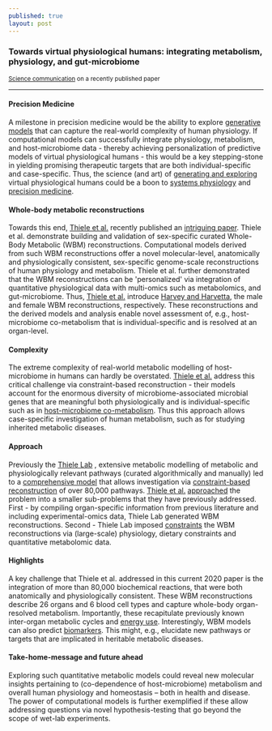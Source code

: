 ```yaml
---
published: true
layout: post
---
```

### Towards virtual physiological humans: integrating metabolism, physiology, and gut-microbiome

<sup>[Science communication](https://microbiomedigest.com/2020/06/09/towards-building-virtual-physiological-humans/) on a recently published paper<sup>
<hr>

#### Precision Medicine
A milestone in precision medicine would be the ability to explore [generative models](https://papers.nips.cc/paper/5423-generative-adversarial-nets.pdf) that can capture the real-world complexity of human physiology. If computational models can successfully integrate physiology, metabolism, and host-microbiome data - thereby achieving personalization of predictive models of virtual physiological humans - this would be a key stepping-stone in yielding promising therapeutic targets that are both individual-specific and case-specific. Thus, the science (and art) of [generating and exploring](https://www.sciencedirect.com/science/article/pii/S0092867418305920) virtual physiological humans could be a boon to [systems physiology](https://www.ncbi.nlm.nih.gov/pmc/articles/PMC3059972/ "Grand Challenges in Systems Physiology") and [precision medicine](https://pubmed.ncbi.nlm.nih.gov/28273479/ "Systems Biology of Metabolism: A Driver for Developing Personalized and Precision Medicine").

#### Whole-body metabolic reconstructions
Towards this end, [Thiele et al.](https://www.thielelab.eu/ "Thiele Lab") recently published an [intriguing paper](https://www.embopress.org/doi/full/10.15252/msb.20198982). Thiele et al. demonstrate building and validation of sex-specific curated Whole-Body Metabolic (WBM) reconstructions. Computational models derived from such WBM reconstructions offer a novel molecular-level, anatomically and physiologically consistent, sex-specific genome-scale reconstructions of human physiology and metabolism. Thiele et al. further demonstrated that the WBM reconstructions can be 'personalized' via integration of quantitative physiological data with multi-omics such as metabolomics, and gut-microbiome. Thus, [Thiele et al.](https://www.embopress.org/doi/full/10.15252/msb.20198982 "Personalized whole‐body models integrate metabolism, physiology, and the gut microbiome") introduce [Harvey and Harvetta](https://www.embopress.org/cms/asset/1350ca22-22a0-40d8-ac99-600aceaa6df8/msb198982-fig-0002-m.jpg "Fig2: Organ compendium with sex‐specific metabolic reconstructions"), the male and female WBM reconstructions, respectively. These reconstructions and the derived models and analysis enable novel assessment of, e.g., host-microbiome co-metabolism that is individual-specific and is resolved at an organ-level.

#### Complexity
The extreme complexity of real-world metabolic modelling of host-microbiome in humans can hardly be overstated. [Thiele et al.](https://www.thielelab.eu/ "Thiele Lab") address this critical challenge via constraint-based reconstruction - their models account for the enormous diversity of microbiome-associated microbial genes that are meaningful both physiologically and is individual-specific such as in [host-microbiome co-metabolism](https://www.embopress.org/cms/asset/5214f63d-f5da-4dbd-8f89-15829c35f771/msb198982-fig-0006-m.jpg "Fig6: Application of the 149 personalized microbiome‐associated WBM models to predict host–microbiome co‐metabolism"). Thus this approach allows case-specific investigation of human metabolism, such as for studying inherited metabolic diseases.

#### Approach
Previously the [Thiele Lab](https://www.thielelab.eu/ "Thiele Lab") , extensive metabolic modelling of metabolic and physiologically relevant pathways (curated algorithmically and manually) led to a [comprehensive model](https://www.vmh.life/ "Virtual Metabolic Human") that allows investigation via [constraint-based reconstruction](https://opencobra.github.io/cobratoolbox/stable/ "The COnstraint-Based Reconstruction and Analysis Toolbox") of over 80,000 pathways. [Thiele et al.](https://www.thielelab.eu/) [approached](https://www.embopress.org/cms/asset/b65485b7-23e7-487b-9f1a-f7d9c6191b41/msb198982-fig-0001-m.jpg "Fig1: Overview of the reconstruction approach and key features of the organ‐resolved, sex‐specific, curated WBM reconstructions") the problem into a smaller sub-problems that they have previously addressed. First - by compiling organ-specific information from previous literature and including experimental-omics data, Thiele Lab generated WBM reconstructions. Second - Thiele Lab imposed [constraints](https://www.embopress.org/cms/asset/db534045-630f-48e6-a0ec-a8b88774fbe3/msb198982-fig-0003-m.jpg "Fig3: Combining metabolism with physiology enabled physiologically constrained, stoichiometric modeling") the WBM reconstructions via (large-scale) physiology, dietary constraints and quantitative metabolomic data.

#### Highlights
A key challenge that Thiele et al. addressed in this current 2020 paper is the integration of more than 80,000 biochemical reactions, that were both anatomically and physiologically consistent. These WBM reconstructions describe 26 organs and 6 blood cell types and capture whole-body organ-resolved metabolism. Importantly, these recapitulate previously known inter-organ metabolic cycles and [energy use](https://www.embopress.org/cms/asset/92d5782c-76dc-4ea5-a8fa-fa93d4dbc79b/msb198982-fig-0005-m.jpg "Fig5: Application of the WBM models to predict basal metabolic rate (BMR)"). Interestingly, WBM models can also predict [biomarkers](https://www.embopress.org/cms/asset/5f051eb5-1eec-4c44-845f-b47f4250dd82/msb198982-fig-0004-m.jpg "Fig4: Assessment of the predictive potential of the WBM model"). This might, e.g., elucidate new pathways or targets that are implicated in heritable metabolic diseases.

#### Take-home-message and future ahead
Exploring such quantitative metabolic models could reveal new molecular insights pertaining to (co-dependence of host-microbiome) metabolism and overall human physiology and homeostasis – both in health and disease. The power of computational models is further exemplified if these allow addressing questions via novel hypothesis-testing that go beyond the scope of wet-lab experiments.
